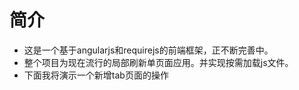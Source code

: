 # 简介
- 这是一个基于angularjs和requirejs的前端框架，正不断完善中。
- 整个项目为现在流行的局部刷新单页面应用。并实现按需加载js文件。
- 下面我将演示一个新增tab页面的操作
<!-- 样式的重用 -->